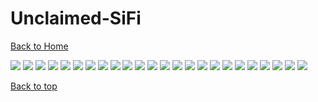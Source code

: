# Unclaimed-SiFi

[Back to Home](https://github.com/RickyFoots/Wallpapers/tree/main)

</h1>

<img src="https://github.com/RickyFoots/Wallpapers/blob/main/Collection/Unclaimed-SiFi/alleyesonyou.jpg">

<img src="https://github.com/RickyFoots/Wallpapers/blob/main/Collection/Unclaimed-SiFi/big_ship.jpg">

<img src="https://github.com/RickyFoots/Wallpapers/blob/main/Collection/Unclaimed-SiFi/bladerunner.png">

<img src="https://github.com/RickyFoots/Wallpapers/blob/main/Collection/Unclaimed-SiFi/cyberdeath.png">

<img src="https://github.com/RickyFoots/Wallpapers/blob/main/Collection/Unclaimed-SiFi/cyberpunk_dock.jpg">

<img src="https://github.com/RickyFoots/Wallpapers/blob/main/Collection/Unclaimed-SiFi/delorean.png">

<img src="https://github.com/RickyFoots/Wallpapers/blob/main/Collection/Unclaimed-SiFi/docking.png">

<img src="https://github.com/RickyFoots/Wallpapers/blob/main/Collection/Unclaimed-SiFi/era7-city-of-the-amethyst-nights.jpg">

<img src="https://github.com/RickyFoots/Wallpapers/blob/main/Collection/Unclaimed-SiFi/fossil-gruv.png">

<img src="https://github.com/RickyFoots/Wallpapers/blob/main/Collection/Unclaimed-SiFi/joeyjazz-behind-the-blister.jpg">

<img src="https://github.com/RickyFoots/Wallpapers/blob/main/Collection/Unclaimed-SiFi/joeyjazz-sp-fields-of-bronze.jpg">

<img src="https://github.com/RickyFoots/Wallpapers/blob/main/Collection/Unclaimed-SiFi/joeyjazz-where-day-and-night-meet.jpg">

<img src="https://github.com/RickyFoots/Wallpapers/blob/main/Collection/Unclaimed-SiFi/josef-barton-the-last-one.jpg">

<img src="https://github.com/RickyFoots/Wallpapers/blob/main/Collection/Unclaimed-SiFi/kvacm-magenta-bay.png">

<img src="https://github.com/RickyFoots/Wallpapers/blob/main/Collection/Unclaimed-SiFi/machine.jpg">

<img src="https://github.com/RickyFoots/Wallpapers/blob/main/Collection/Unclaimed-SiFi/man-and-machine.jpg">

<img src="https://github.com/RickyFoots/Wallpapers/blob/main/Collection/Unclaimed-SiFi/parking-lot-simon-stalenhag-night-street-light-wallpaper-c806bd1860e0cc88005cd1feb8a284aa.jpg">

<img src="https://github.com/RickyFoots/Wallpapers/blob/main/Collection/Unclaimed-SiFi/platform.jpg">

<img src="https://github.com/RickyFoots/Wallpapers/blob/main/Collection/Unclaimed-SiFi/power_station_calder_moore.jpg">

<img src="https://github.com/RickyFoots/Wallpapers/blob/main/Collection/Unclaimed-SiFi/dominique-van-velsen-neon-city.jpeg">

<img src="https://github.com/RickyFoots/Wallpapers/blob/main/Collection/Unclaimed-SiFi/hardy-fowler-alley.jpg">

<img src="https://github.com/RickyFoots/Wallpapers/blob/main/Collection/Unclaimed-SiFi/jeremy-spagnulo-capture-d-ecran.jpeg">

<img src="https://github.com/RickyFoots/Wallpapers/blob/main/Collection/Unclaimed-SiFi/spaceplug.jpg">

<img src="https://github.com/RickyFoots/Wallpapers/blob/main/Collection/Unclaimed-SiFi/sw2zerxbdp261.jpg">

[Back to top](#Top)